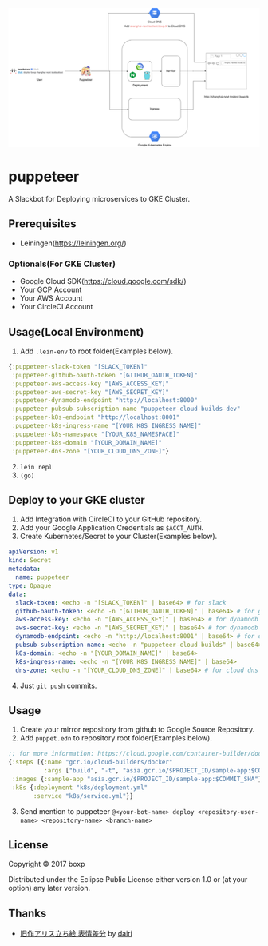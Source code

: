 ![puppeteer-flow](puppeteer-flow.png)

# puppeteer

A Slackbot for Deploying microservices to GKE Cluster.

## Prerequisites

- Leiningen(https://leiningen.org/)

### Optionals(For GKE Cluster)

- Google Cloud SDK(https://cloud.google.com/sdk/)
- Your GCP Account
- Your AWS Account
- Your CircleCI Account

## Usage(Local Environment)

1. Add `.lein-env` to root folder(Examples below).

```clj
{:puppeteer-slack-token "[SLACK_TOKEN]"
 :puppeteer-github-oauth-token "[GITHUB_OAUTH_TOKEN]"
 :puppeteer-aws-access-key "[AWS_ACCESS_KEY]"
 :puppeteer-aws-secret-key "[AWS_SECRET_KEY]"
 :puppeteer-dynamodb-endpoint "http://localhost:8000"
 :puppeteer-pubsub-subscription-name "puppeteer-cloud-builds-dev"
 :puppeteer-k8s-endpoint "http://localhost:8001"
 :puppeteer-k8s-ingress-name "[YOUR_K8S_INGRESS_NAME]"
 :puppeteer-k8s-namespace "[YOUR_K8S_NAMESPACE]"
 :puppeteer-k8s-domain "[YOUR_DOMAIN_NAME]"
 :puppeteer-dns-zone "[YOUR_CLOUD_DNS_ZONE]"}
```

2. `lein repl`
3. `(go)`

## Deploy to your GKE cluster

1. Add Integration with CircleCI to your GitHub repository.
2. Add your Google Application Credentials as `$ACCT_AUTH`.
3. Create Kubernetes/Secret to your Cluster(Examples below).

```yml
apiVersion: v1
kind: Secret
metadata:
  name: puppeteer
type: Opaque
data:
  slack-token: <echo -n "[SLACK_TOKEN]" | base64> # for slack
  github-oauth-token: <echo -n "[GITHUB_OAUTH_TOKEN]" | base64> # for github
  aws-access-key: <echo -n "[AWS_ACCESS_KEY]" | base64> # for dynamodb
  aws-secret-key: <echo -n "[AWS_SECRET_KEY]" | base64> # for dynamodb
  dynamodb-endpoint: <echo -n "http://localhost:8001" | base64> # for dynamodb
  pubsub-subscription-name: <echo -n "puppeteer-cloud-builds" | base64> # for cloud pubsub
  k8s-domain: <echo -n "[YOUR_DOMAIN_NAME]" | base64>
  k8s-ingress-name: <echo -n "[YOUR_K8S_INGRESS_NAME]" | base64>
  dns-zone: <echo -n "[YOUR_CLOUD_DNS_ZONE]" | base64> # for cloud dns
```

4. Just `git push` commits.

## Usage

1. Create your mirror repository from github to Google Source Repository.
2. Add `puppet.edn` to repository root folder(Examples below).

```clj
;; for more information: https://cloud.google.com/container-builder/docs/build-config#build_steps
{:steps [{:name "gcr.io/cloud-builders/docker"
          :args ["build", "-t", "asia.gcr.io/$PROJECT_ID/sample-app:$COMMIT_SHA", "."]}]
 :images {:sample-app "asia.gcr.io/$PROJECT_ID/sample-app:$COMMIT_SHA"}
 :k8s {:deployment "k8s/deployment.yml"
       :service "k8s/service.yml"}}
```

3. Send mention to puppeteer `@<your-bot-name> deploy <repository-user-name> <repository-name> <branch-name>`

## License

Copyright © 2017 boxp

Distributed under the Eclipse Public License either version 1.0 or (at
your option) any later version.

## Thanks

- [旧作アリス立ち絵 表情差分](https://www.pixiv.net/member_illust.php?mode=medium&illust_id=54550636) by [dairi](https://www.pixiv.net/member.php?id=4920496)
